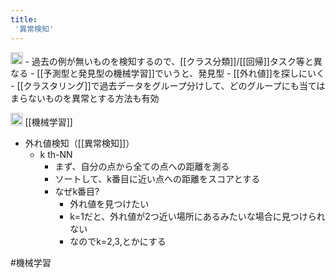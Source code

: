 ```yaml
---
title:
 '異常検知'
---
```


<img src='https://scrapbox.io/api/pages/blu3mo-public/情報科学の達人/icon' alt='情報科学の達人.icon' height="19.5"/>
- 過去の例が無いものを検知するので、[[クラス分類]]/[[回帰]]タスク等と異なる
    - [[予測型と発見型の機械学習]]でいうと、発見型
- [[外れ値]]を探しにいく
- [[クラスタリング]]で過去データをグループ分けして、どのグループにも当てはまらないものを異常とする方法も有効

<img src='https://scrapbox.io/api/pages/blu3mo-public/情報科学の達人/icon' alt='情報科学の達人.icon' height="19.5"/> [[機械学習]]
- 外れ値検知（[[異常検知]]）
    - k th-NN
        - まず、自分の点から全ての点への距離を測る
        - ソートして、k番目に近い点への距離をスコアとする
        - なぜk番目?
            - 外れ値を見つけたい
            - k=1だと、外れ値が2つ近い場所にあるみたいな場合に見つけられない
            - なのでk=2,3,とかにする

#機械学習
